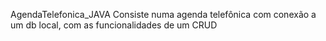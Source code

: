 AgendaTelefonica_JAVA
Consiste numa agenda telefônica com conexão a um db local, com as funcionalidades de um CRUD
